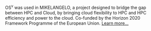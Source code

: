 OS<sup>v</sup> was used in MIKELANGELO, a project
designed to bridge the gap between HPC and Cloud, by
bringing cloud flexibility to HPC and HPC efficiency
and power to the cloud.  Co-funded by the Horizon
2020 Framework Programme of the European Union.
[Learn&nbsp;more...](https://cordis.europa.eu/project/id/645402)

